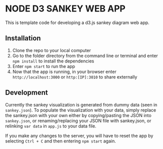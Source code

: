 # NODE D3 SANKEY WEB APP

This is template code for developing a d3.js sankey diagram web app.

## Installation

1) Clone the repo to your local computer
2) Go to the folder directory from the command line or terminal and enter `npm install` to install the dependencies
4) Enter `npm start` to run the app
5) Now that the app is running, in your browser enter `http://localhost:3000` or `http:[IP]:3010` to share externally

## Development

Currently the sankey visualization is generated from dummy data (seen in `sankey.json`). To populate the visualization with your data, simply replace the sankey.json with your own either by copying/pasting the JSON into `sankey.json`, or renaming/replacing your JSON file with sankey.json, or relinking `var data` in `app.js` to your data file.

If you make any changes to the server, you will have to reset the app by selecting `Ctrl + C` and then entering `npm start` again.